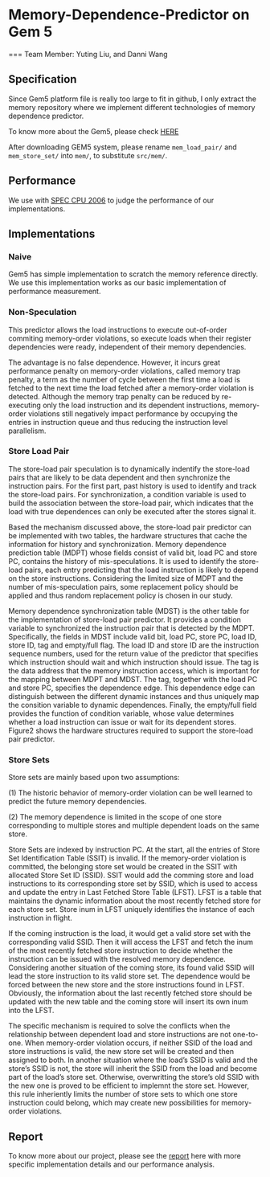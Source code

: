 # Memory-Dependence-Predictor on Gem 5
===
Team Member: Yuting Liu, and Danni Wang

## Specification

Since Gem5 platform file is really too large to fit in github, I only extract the memory repository where we implement different technologies of memory dependence predictor.

To know more about the Gem5, please check [HERE](http://gem5.org/Main_Page)

After downloading GEM5 system, please rename `mem_load_pair/` and `mem_store_set/` into `mem/`, to substitute `src/mem/`.

## Performance
We use with [SPEC CPU 2006](https://www.spec.org/cpu2006/) to judge the performance of our implementations.

## Implementations

### Naive
Gem5 has simple implementation to scratch the memory reference directly. We use this implementation works as our basic implementation of performance measurement.

### Non-Speculation
This predictor allows the load instructions to execute out-of-order commiting memory-order violations, so execute loads when their register dependencies were ready, independent of their memory dependencies.

The advantage is no false dependence. However, it incurs great performance penalty on memory-order violations, called memory trap penalty, a term as the number of cycle between the first time a load is fetched to the next time the load fetched after a memory-order violation is detected. Although the memory trap penalty can be reduced by re-executing only the load instruction and its dependent instructions, memory-order violations still negatively impact performance by occupying the entries in instruction queue and thus reducing the instruction level parallelism.

### Store Load Pair
The store-load pair speculation is to dynamically indentify the store-load pairs that are likely to be data dependent and then synchronize the instruction pairs. For the first part, past history is used to identify and track the store-load pairs. For synchronization, a condition variable is used to build the association between the store-load pair, which indicates that the load with true dependences can only be executed after the stores signal it.
  
Based the mechanism discussed above, the store-load pair predictor can be implemented with two tables, the hardware structures that cache the information for history and synchronization. Memory dependence prediction table (MDPT) whose fields consist of valid bit, load PC and store PC, contains the history of mis-speculations. It is used to identify the store-load pairs, each entry predicting that the load instruction is likely to depend on the store instructions. Considering the limited size of MDPT and the number of mis-speculation pairs, some replacement policy should be applied and thus random replacement policy is chosen in our study.

Memory dependence synchronization table (MDST) is the other table for the implementation of store-load pair predictor. It provides a condition variable to synchronized the instruction pair that is detected by the MDPT. Specifically, the fields in MDST include valid bit, load PC, store PC, load ID, store ID, tag and empty/full flag. The load ID and store ID are the instruction sequence numbers, used for the return value of the predictor that specifies which instruction should wait and which instruction should issue. The tag is the data address that the memory instruction access, which is important for the mapping between MDPT and MDST. The tag, together with the load PC and store PC, specifies the dependence edge. This dependence edge can distinguish between the different dynamic instances and thus uniquely map the consition variable to dynamic dependences. Finally, the empty/full field provides the function of condition variable, whose value determines whether a load instruction can issue or wait for its dependent stores. Figure2 shows the hardware structures required to support the store-load pair predictor.

### Store Sets
Store sets are mainly based upon two assumptions:

(1) The historic behavior of memory-order violation can be well learned to predict the future memory dependencies.

(2) The memory dependence is limited in the scope of one store corresponding to multiple stores and multiple dependent loads on the same store. 

Store Sets are indexed by instruction PC. At the start, all the entries of Store Set Identification Table (SSIT) is invalid. If the memory-order violation is committed, the belonging store set would be created in the SSIT with allocated Store Set ID (SSID). SSIT would add the comming store and load instructions to its corresponding store set by SSID, which is used to access and update the entry in Last Fetched Store Table (LFST). LFST is a table that maintains the dynamic information about the most recently fetched store for each store set. Store inum in LFST uniquely identifies the instance of each instruction in flight.

If the coming instruction is the load, it would get a valid store set with the corresponding valid SSID. Then it will access the LFST and fetch the inum of the most recently fetched store instruction to decide whether the instruction can be issued with the resolved memory dependence. 
Considering another situation of the coming store, its found valid SSID will lead the store instruction to its valid store set. The dependence would be forced between the new store and the store instructions found in LFST. Obviously, the information about the last recently fetched store should be updated with the new table and the coming store will insert its own inum into the LFST.

The specific mechanism is required to solve the conflicts when the relationship between dependent load and store instructions are not one-to-one. When memory-order violation occurs, if neither SSID of the load and store instructions is valid, the new store set will be created and then assigned to both. In another situation where the load’s SSID is valid and the store’s SSID is not, the store will inherit the SSID from the load and become part of the load’s store set. Otherwise, overwritting the store’s old SSID with the new one is proved to be efficient to implemnt the store set. However, this rule inheriently limits the number of store sets to which one store instruction could belong, which may create new possibilities for memory-order violations. 

## Report
To know more about our project, please see the [report]("Report.pdf") here with more specific implementation details and our performance analysis.
